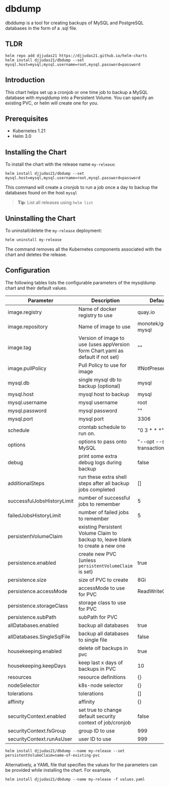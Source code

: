 # dbdump

dbddump is a tool for creating backups of MySQL and PostgreSQL databases in the form of a .sql file.

## TLDR

```console
helm repo add djjudas21 https://djjudas21.github.io/helm-charts
helm install djjudas21/dbdump --set mysql.host=mysql;mysql.username=root,mysql.password=password
```

## Introduction

This chart helps set up a cronjob or one time job to backup a MySQL database with mysqldump into a Persistent Volume. You can specify an existing PVC, or helm will create one for you.

## Prerequisites

- Kubernetes 1.21
- Helm 3.0

## Installing the Chart

To install the chart with the release name `my-release`:

```console
helm install djjudas21/dbdump --set mysql.host=mysql,mysql.username=root,mysql.password=password
```

This command will create a cronjob to run a job once a day to backup the databases found on the host `mysql`

> **Tip**: List all releases using `helm list`

## Uninstalling the Chart

To uninstall/delete the `my-release` deployment:

```console
helm uninstall my-release
```

The command removes all the Kubernetes components associated with the chart and deletes the release.

## Configuration

The following tables lists the configurable parameters of the mysqldump chart and their default values.

| Parameter                                     | Description                                                                     | Default                      |
| --------------------------------------------- | ------------------------------------------------------------------------------- | ---------------------------- |
| image.registry                                | Name of docker registry to use                                                  | quay.io                      |
| image.repository                              | Name of image to use                                                            | monotek/gcloud-mysql         |
| image.tag                                     | Version of image to use (uses appVersion form Chart.yaml as default if not set) | ""                           |
| image.pullPolicy                              | Pull Policy to use for image                                                    | IfNotPresent                 |
| mysql.db                                      | single mysql db to backup (optional)                                            | mysql                        |
| mysql.host                                    | mysql host to backup                                                            | mysql                        |
| mysql.username                                | mysql username                                                                  | root                         |
| mysql.password                                | mysql password                                                                  | ""                           |
| mysql.port                                    | mysql port                                                                      | 3306                         |
| schedule                                      | crontab schedule to run on.                                                     | "0 3 \* \* \*"               |
| options                                       | options to pass onto MySQL                                                      | "--opt --single-transaction" |
| debug                                         | print some extra debug logs during backup                                       | false                        |
| additionalSteps                               | run these extra shell steps after all backup jobs completed                     | []                           |
| successfulJobsHistoryLimit                    | number of successful jobs to remember                                           | 5                            |
| failedJobsHistoryLimit                        | number of failed jobs to remember                                               | 5                            |
| persistentVolumeClaim                         | existing Persistent Volume Claim to backup to, leave blank to create a new one  |                              |
| persistence.enabled                           | create new PVC (unless `persistentVolumeClaim` is set)                          | true                         |
| persistence.size                              | size of PVC to create                                                           | 8Gi                          |
| persistence.accessMode                        | accessMode to use for PVC                                                       | ReadWriteOnce                |
| persistence.storageClass                      | storage class to use for PVC                                                    |                              |
| persistence.subPath                           | subPath for PVC                                                                 |                              |
| allDatabases.enabled                          | backup all databases                                                            | true                         |
| allDatabases.SingleSqlFile                    | backup all databases to single file                                             | false                        |
| housekeeping.enabled                          | delete olf backups in pvc                                                       | true                         |
| housekeeping.keepDays                         | keep last x days of backups in PVC                                              | 10                           |
| resources                                     | resource definitions                                                            | {}                           |
| nodeSelector                                  | k8s-node selector                                                               | {}                           |
| tolerations                                   | tolerations                                                                     | \[]                          |
| affinity                                      | affinity                                                                        | {}                           |
| securityContext.enabled                       | set true to change default security context of job/cronjob                      | false                        |
| securityContext.fsGroup                       | group ID to use                                                                 | 999                          |
| securityContext.runAsUser                     | user ID to use                                                                  | 999                          |

```console
helm install djjudas21/dbdump --name my-release --set persistentVolumeClaim=name-of-existing-pvc
```

Alternatively, a YAML file that specifies the values for the parameters can be provided while installing the chart. For example,

```console
helm install djjudas21/dbdump --name my-release -f values.yaml
```
